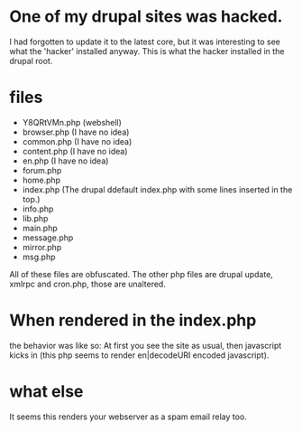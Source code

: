 One of my drupal sites was hacked.
============
I had forgotten to update it to the latest core, but it was interesting to see what the 'hacker' installed anyway.
This is what the hacker installed in the drupal root.

files
============
* Y8QRtVMn.php (webshell)
* browser.php (I have no idea)
* common.php (I have no idea)
* content.php (I have no idea)
* en.php (I have no idea)
* forum.php
* home.php
* index.php (The drupal ddefault index.php with some lines inserted in the top.)
* info.php
* lib.php
* main.php
* message.php
* mirror.php
* msg.php

All of these files are obfuscated.
The other php files are drupal update, xmlrpc and cron.php, those are unaltered.

When rendered in the index.php
============
the behavior was like so:
At first you see the site as usual, then javascript kicks in (this php seems to render en|decodeURI encoded javascript).

what else
============
It seems this renders your webserver as a spam email relay too.
